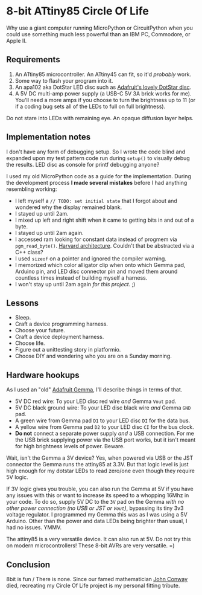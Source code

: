 # 8-bit ATtiny85 Circle Of Life

Why use a giant computer running MicroPython or CircuitPython when you could
use something much less powerful than an IBM PC, Commodore, or Apple II.

## Requirements

1. An ATtiny85 microcontroller.  An ATtiny45 can fit, so it'd _probably_ work.
1. Some way to flash your program into it.
1. An apa102 aka DotStar LED disc such as [Adafruit's lovely DotStar
disc](https://www.adafruit.com/product/2477).
1. A 5V DC multi-amp power supply (a USB-C 5V 3A brick works for me).  You'll need
a more amps if you choose to turn the brightness up to 11 (or if a coding bug
sets all of the LEDs to full on full brightness).

Do not stare into LEDs with remaining eye.  An opaque diffusion layer helps.

## Implementation notes

I don't have any form of debugging setup.  So I wrote the code blind and
expanded upon my test pattern code run during `setup()` to visually debug the
results.  LED disc as console for printf debugging anyone?

I used my old MicroPython code as a guide for the implementation.  During the
development process **I made several mistakes** before I had anything
resembling working:

* I left myself a `// TODO: set initial state` that I forgot about and wondered why
  the display remained blank.
* I stayed up until 2am.
* I mixed up left and right shift when it came to getting bits in and out of a byte.
* I stayed up until 2am again.
* I accessed ram looking for constant data instead of progmem via `pgm_read_byte()`.
  [Harvard architecture](https://en.wikipedia.org/wiki/Harvard_architecture).
  Couldn't that be abstracted via a C++ class?
* I used `sizeof` on a pointer and ignored the compiler warning.
* I memorized which color alligator clip when onto which Gemma pad, Arduino pin, and
  LED disc connector pin and moved them around countless times instead of
  building myself a harness.
* I won't stay up until 2am again _for this project_. ;)

## Lessons

* Sleep.
* Craft a device programming harness.
* Choose your future.
* Craft a device deployment harness.
* Choose life.
* Figure out a unittesting story in platformio.
* Choose DIY and wondering who you are on a Sunday morning.

## Hardware hookups

As I used an "old" [Adafruit Gemma](https://www.adafruit.com/product/1222),
I'll describe things in terms of that.

* 5V DC red wire: To your LED disc red wire _and_ Gemma `Vout` pad.
* 5V DC black ground wire: To your LED disc black wire _and_ Gemma `GND` pad.
* A green wire from Gemma pad `D1` to your LED disc `DI` for the data bus.
* A yellow wire from Gemma pad `D2` to your LED disc `CI` for the bus clock.
* **Do not** connect a separate power supply _and_ a USB connection.  For me
  the USB brick supplying power via the USB port works, but it isn't meant
  for high brightness levels of power.  Beware.

Wait, isn't the Gemma a 3V device?  Yes, when powered via USB or the JST
connector the Gemma runs the attiny85 at 3.3V.  But that logic level is just
high enough for my dotstar LEDs to read zero/one even though they require 5V
logic.

If 3V logic gives you trouble, you can also run the Gemma at 5V if you have any
issues with this or want to increase its speed to a whopping 16Mhz in your
code.  To do so, supply 5V DC to the `3V` pad on the Gemma _with no other power
connection (no USB or JST or `Vout`)_, bypassing its tiny 3v3 voltage
regulator.  I programmed my Gemma this was as I was using a 5V Arduino.  Other
than the power and data LEDs being brighter than usual, I had no issues.  YMMV.

The attiny85 is a very versatile device.  It can also run at 5V.  Do not try
this on modern microcontrollers!  These 8-bit AVRs are very versatile.  =)

## Conclusion

8bit is fun / There is none.  Since our famed mathematician [John
Conway](https://en.wikipedia.org/wiki/John_Horton_Conway) died, recreating my
Circle Of Life project is my personal fitting tribute.
